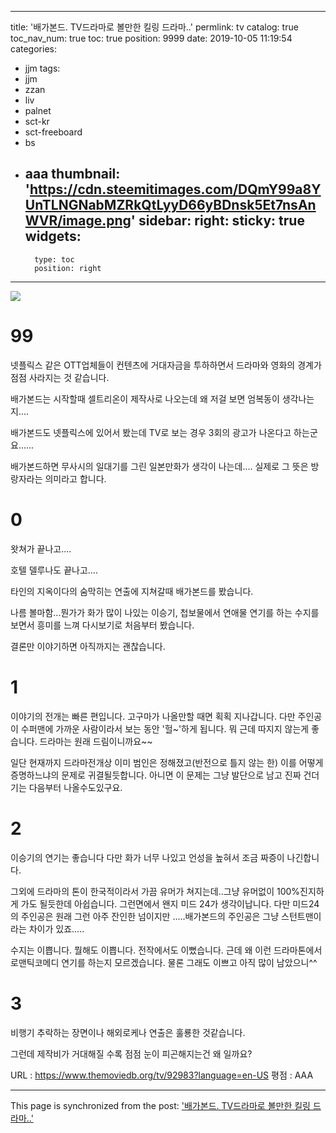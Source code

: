 
---
title: '배가본드. TV드라마로 볼만한 킬링 드라마..'
permlink: tv
catalog: true
toc_nav_num: true
toc: true
position: 9999
date: 2019-10-05 11:19:54
categories:
- jjm
tags:
- jjm
- zzan
- liv
- palnet
- sct-kr
- sct-freeboard
- bs
- aaa
thumbnail: 'https://cdn.steemitimages.com/DQmY99a8YUnTLNGNabMZRkQtLyyD66yBDnsk5Et7nsAnWVR/image.png'
sidebar:
    right:
        sticky: true
widgets:
    -
        type: toc
        position: right
---


![](https://cdn.steemitimages.com/DQmY99a8YUnTLNGNabMZRkQtLyyD66yBDnsk5Et7nsAnWVR/image.png)


# 99 
넷플릭스 같은 OTT업체들이 컨텐츠에 거대자금을 투하하면서 드라마와 영화의 경계가 점점 사라지는 것 같습니다.

배가본드는 시작할때 셀트리온이 제작사로 나오는데 왜 저걸 보면 엄복동이 생각나는지....

배가본드도 넷플릭스에 있어서 봤는데 TV로 보는 경우 3회의 광고가 나온다고 하는군요......

배가본드하면 무사시의 일대기를 그린 일본만화가 생각이 나는데.... 실제로 그 뜻은 방랑자라는 의미라고 합니다.

# 0

왓쳐가 끝나고....

호텔 델루나도 끝나고....

타인의 지옥이다의 숨막히는 연출에 지쳐갈때 배가본드를 봤습니다.

나름 볼마함...뭔가가 화가 많이 나있는 이승기, 첩보물에서 연애물 연기를 하는 수지를 보면서 흥미를 느껴 다시보기로 처음부터 봤습니다.

결론만 이야기하면 아직까지는 괜찮습니다.

# 1

이야기의 전개는  빠른 편입니다. 고구마가 나올만할 때면 획획 지나갑니다. 다만 주인공이 수퍼맨에 가까운 사람이라서 보는 동안 '헐~'하게 됩니다. 뭐 근데 따지지 않는게 좋습니다. 드라마는 원래 드림이니까요~~

일단 현재까지 드라마전개상 이미 범인은 정해졌고(반전으로 틀지 않는 한) 이를 어떻게 증명하느냐의 문제로 귀결될듯합니다. 아니면 이 문제는 그냥 발단으로 남고 진짜 건더기는 다음부터 나올수도있구요.

# 2
이승기의 연기는 좋습니다 다만 화가 너무 나있고 언성을 높혀서 조금 짜증이 나긴합니다.

그외에 드라마의 톤이 한국적이라서 가끔 유머가 쳐지는데..그냥 유머없이 100%진지하게 가도 될듯한데 아쉽습니다. 그런면에서 왠지 미드 24가 생각이납니다. 다만 미드24의 주인공은 원래 그런 아주 잔인한 넘이지만 .....배가본드의 주인공은 그냥 스턴트맨이라는 차이가 있죠.....

수지는 이쁩니다. 뭘해도 이쁩니다. 전작에서도 이뻤습니다. 근데 왜 이런 드라마톤에서 로맨틱코메디 연기를 하는지 모르겠습니다. 물론 그래도 이쁘고 아직 많이 남았으니^^ 

# 3
비행기 추락하는 장면이나 해외로케나 연출은 훌룡한 것같습니다.

그런데 제작비가 거대해질 수록 점점 눈이 피곤해지는건 왜 일까요?




URL : https://www.themoviedb.org/tv/92983?language=en-US
평점 : AAA

- - -

This page is synchronized from the post: ['배가본드. TV드라마로 볼만한 킬링 드라마..'](https://steemit.com/@virus707/tv)
